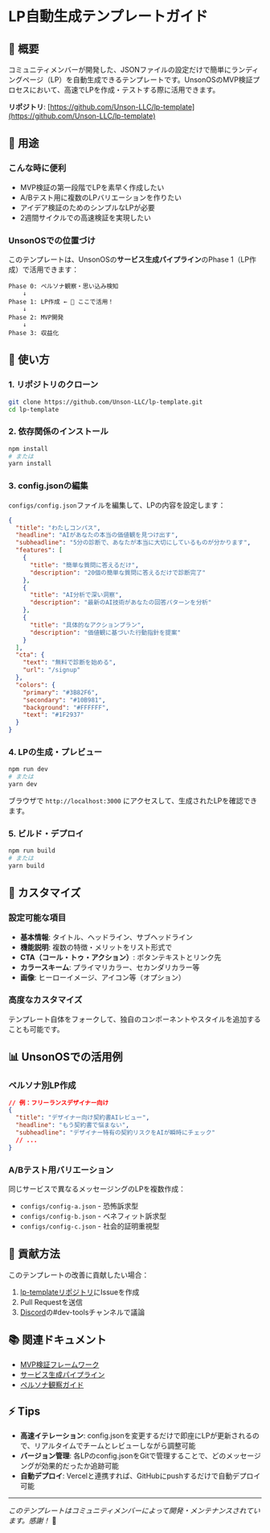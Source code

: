 # LP自動生成テンプレートガイド

## 🚀 概要

コミュニティメンバーが開発した、JSONファイルの設定だけで簡単にランディングページ（LP）を自動生成できるテンプレートです。UnsonOSのMVP検証プロセスにおいて、高速でLPを作成・テストする際に活用できます。

**リポジトリ**: [https://github.com/Unson-LLC/lp-template](https://github.com/Unson-LLC/lp-template)

## 🎯 用途

### こんな時に便利
- MVP検証の第一段階でLPを素早く作成したい
- A/Bテスト用に複数のLPバリエーションを作りたい
- アイデア検証のためのシンプルなLPが必要
- 2週間サイクルでの高速検証を実現したい

### UnsonOSでの位置づけ
このテンプレートは、UnsonOSの**サービス生成パイプライン**のPhase 1（LP作成）で活用できます：

```
Phase 0: ペルソナ観察・思い込み検知
    ↓
Phase 1: LP作成 ← 🎯 ここで活用！
    ↓
Phase 2: MVP開発
    ↓
Phase 3: 収益化
```

## 📝 使い方

### 1. リポジトリのクローン
```bash
git clone https://github.com/Unson-LLC/lp-template.git
cd lp-template
```

### 2. 依存関係のインストール
```bash
npm install
# または
yarn install
```

### 3. config.jsonの編集
`configs/config.json`ファイルを編集して、LPの内容を設定します：

```json
{
  "title": "わたしコンパス",
  "headline": "AIがあなたの本当の価値観を見つけ出す",
  "subheadline": "5分の診断で、あなたが本当に大切にしているものが分かります",
  "features": [
    {
      "title": "簡単な質問に答えるだけ",
      "description": "20個の簡単な質問に答えるだけで診断完了"
    },
    {
      "title": "AI分析で深い洞察",
      "description": "最新のAI技術があなたの回答パターンを分析"
    },
    {
      "title": "具体的なアクションプラン",
      "description": "価値観に基づいた行動指針を提案"
    }
  ],
  "cta": {
    "text": "無料で診断を始める",
    "url": "/signup"
  },
  "colors": {
    "primary": "#3B82F6",
    "secondary": "#10B981",
    "background": "#FFFFFF",
    "text": "#1F2937"
  }
}
```

### 4. LPの生成・プレビュー
```bash
npm run dev
# または
yarn dev
```

ブラウザで `http://localhost:3000` にアクセスして、生成されたLPを確認できます。

### 5. ビルド・デプロイ
```bash
npm run build
# または
yarn build
```

## 🔧 カスタマイズ

### 設定可能な項目
- **基本情報**: タイトル、ヘッドライン、サブヘッドライン
- **機能説明**: 複数の特徴・メリットをリスト形式で
- **CTA（コール・トゥ・アクション）**: ボタンテキストとリンク先
- **カラースキーム**: プライマリカラー、セカンダリカラー等
- **画像**: ヒーローイメージ、アイコン等（オプション）

### 高度なカスタマイズ
テンプレート自体をフォークして、独自のコンポーネントやスタイルを追加することも可能です。

## 📊 UnsonOSでの活用例

### ペルソナ別LP作成
```json
// 例：フリーランスデザイナー向け
{
  "title": "デザイナー向け契約書AIレビュー",
  "headline": "もう契約書で悩まない",
  "subheadline": "デザイナー特有の契約リスクをAIが瞬時にチェック"
  // ...
}
```

### A/Bテスト用バリエーション
同じサービスで異なるメッセージングのLPを複数作成：
- `configs/config-a.json` - 恐怖訴求型
- `configs/config-b.json` - ベネフィット訴求型
- `configs/config-c.json` - 社会的証明重視型

## 🤝 貢献方法

このテンプレートの改善に貢献したい場合：

1. [lp-templateリポジトリ](https://github.com/Unson-LLC/lp-template)にIssueを作成
2. Pull Requestを送信
3. [Discord](https://discord.gg/wBaz7mpcjC)の#dev-toolsチャンネルで議論

## 📚 関連ドキュメント

- [MVP検証フレームワーク](/docs/business-strategy/mvp-validation-framework.md)
- [サービス生成パイプライン](/docs/for-operators/service-generation/service-generation-pipeline.md)
- [ペルソナ観察ガイド](/docs/for-operators/persona-observation/)

## ⚡ Tips

- **高速イテレーション**: config.jsonを変更するだけで即座にLPが更新されるので、リアルタイムでチームとレビューしながら調整可能
- **バージョン管理**: 各LPのconfig.jsonをGitで管理することで、どのメッセージングが効果的だったか追跡可能
- **自動デプロイ**: Vercelと連携すれば、GitHubにpushするだけで自動デプロイ可能

---

*このテンプレートはコミュニティメンバーによって開発・メンテナンスされています。感謝！* 🙏